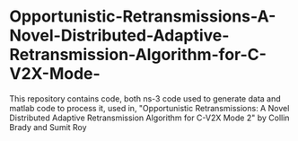 # Opportunistic-Retransmissions-A-Novel-Distributed-Adaptive-Retransmission-Algorithm-for-C-V2X-Mode-
This repository contains code, both ns-3 code used to generate data and matlab code to process it, used in, "Opportunistic Retransmissions: A Novel Distributed Adaptive Retransmission Algorithm for C-V2X Mode 2" by Collin Brady and Sumit Roy
